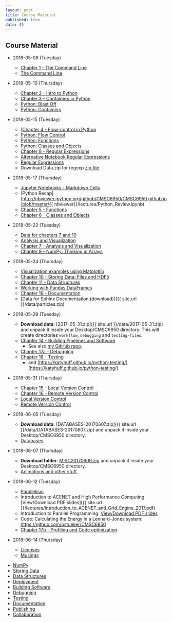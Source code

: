 ```yaml
---
layout: post
title: Course Material
published: true
date: {}
---
```

## Course Material

* 2018-05-08 (Tuesday)
    * [Chapter 1 - The Command Line](http://nbviewer.ipython.org/github/CMSC6950/CMSC6950.github.io/blob/master/lectures/ch01-the-command-line.ipynb)
    * [The Command Line](http://nbviewer.ipython.org/github/physics-codes/seminar/blob/master/ch01-the-command-line.ipynb)

* 2018-05-10 (Thursday)
    * [Chapter 2 - Intro to Python](http://nbviewer.ipython.org/github/CMSC6950/CMSC6950.github.io/blob/master/lectures/ch02-python.ipynb)
    * [Chapter 3 - Containers in Python](http://nbviewer.ipython.org/github/CMSC6950/CMSC6950.github.io/blob/master/lectures/ch03-containers.ipynb)
    - [Python: Blast Off](http://nbviewer.ipython.org/github/physics-codes/seminar/blob/master/ch02-python.ipynb)
    - [Python: Containers](http://nbviewer.ipython.org/github/physics-codes/seminar/blob/master/ch03-containers.ipynb)

* 2018-05-15 (Tuesday)
    * [[Chapter 4 - Flow-control in Python](http://nbviewer.ipython.org/github/CMSC6950/CMSC6950.github.io/blob/master/lectures/ch04-flow-control.ipynb)
    - [Python: Flow Control](http://nbviewer.ipython.org/github/physics-codes/seminar/blob/master/ch04-flow-control.ipynb)
    - [Python: Functions](http://nbviewer.ipython.org/github/physics-codes/seminar/blob/master/ch05-functions.ipynb)
    - [Python: Classes and Objects](http://nbviewer.ipython.org/github/physics-codes/seminar/blob/master/ch06-classes-objects.ipynb)
    * [Chapter 8 - Regular Expressions](https://nbviewer.ipython.org/github/CMSC6950/CMSC6950.github.io/blob/master/lectures/ch08-regex.ipynb)
    * [Alternative Notebook Regular Expressions](https://nbviewer.ipython.org/github/CMSC6950/CMSC6950.github.io/blob/master/lectures/regexps.ipynb)
    - [Regular Expressions](http://nbviewer.ipython.org/github/physics-codes/seminar/blob/master/ch07-regex.ipynb)
    * Download Data.zip for regexp [zip file]({{site.url}}/lectures/DATA.zip)

* 2018-05-17 (Thursday)
    * [Jupyter Notebooks - Markdown Cells](nbviewer.ipython.org/github/CMSC6950/CMSC6950.github.io/blob/master/lectures/Working_With_Markdown_Cells.ipynb)
    * [Python Recap](http://nbviewer.ipython.org/github/CMSC6950/CMSC6950.github.io/blob/master/{{ nbviewer}}/lectures/Python_Review.ipynb)
    * [Chapter 5 - Functions](https://nbviewer.ipython.org/github/CMSC6950/CMSC6950.github.io/blob/master/lectures/ch05-functions.ipynb)
    * [Chapter 6 - Classes and Objects](https://nbviewer.ipython.org/github/CMSC6950/CMSC6950.github.io/blob/master/lectures/ch06-classes-objects.ipynb)

* 2018-05-22 (Tuesday)
    * [Data for chapters 7 and 10]({{site.url}}/lectures/numpy_data.zip)
    - [Analysis and Visualization](http://nbviewer.ipython.org/github/physics-codes/seminar/blob/master/ch08-analysis-and-viz.ipynb)
    * [Chapter 7 - Analysis and Visualization](https://nbviewer.ipython.org/github/CMSC6950/CMSC6950.github.io/blob/master/lectures/ch07-analysis-and-viz.ipynb)
    * [Chapter 9 - NumPy: Thinking in Arrays](https://nbviewer.ipython.org/github/CMSC6950/CMSC6950.github.io/blob/master/lectures/ch09-numpy.ipynb)

* 2018-05-24 (Thursday)
    * [Visualization examples using Matplotlib](https://nbviewer.ipython.org/github/CMSC6950/CMSC6950.github.io/blob/master/lectures/matplotlib_examples.ipynb)
    * [Chapter 10 - Storing Data: Files and HDF5](https://nbviewer.ipython.org/github/CMSC6950/CMSC6950.github.io/blob/master/lectures/ch10-storing-data.ipynb)
    * [Chapter 11 - Data Structures](https://nbviewer.ipython.org/github/CMSC6950/CMSC6950.github.io/blob/master/lectures/ch11-data-structures.ipynb)
    * [Working with Pandas DataFrames](https://nbviewer.ipython.org/github/CMSC6950/CMSC6950.github.io/blob/master/lectures/working_with_Pandas_DataFrames.ipynb)
    * [Chapter 19 - Documentation](https://nbviewer.ipython.org/github/CMSC6950/CMSC6950.github.io/blob/master/lectures/ch19-documentation.ipynb)
    * [Data for Sphinx Documentation (download)]({{ site.url }}/data/particles.zip)

* 2018-05-29 (Tuesday)
    * **Download data**: [2017-05-31.zip]({{ site.url }}/data/2017-05-31.zip) and unpack it inside your Desktop/CMSC6950 directory.
      This will create directories `workflow`, `debugging` and `testing-files`.
    * [Chapter 14 - Building Pipelines and Software](https://nbviewer.ipython.org/github/CMSC6950/CMSC6950.github.io/blob/master/lectures/ch14-building-software.ipynb)
        - See also [my GitHub repo](https://github.com/ostueker/workflow).
    * [Chapter 17a - Debugging](https://nbviewer.ipython.org/github/CMSC6950/CMSC6950.github.io/blob/master/lectures/ch17-debugging.ipynb)
    * [Chapter 18 - Testing](https://nbviewer.ipython.org/github/CMSC6950/CMSC6950.github.io/blob/master/lectures/Testing.ipynb)
        - and [https://katyhuff.github.io/python-testing/](https://katyhuff.github.io/python-testing/)

* 2018-05-31 (Thursday)
    * [Chapter 15 - Local Version Control](https://nbviewer.ipython.org/github/CMSC6950/CMSC6950.github.io/blob/master/lectures/ch15-local-version-control.ipynb)
    * [Chapter 16 - Remote Version Control](https://nbviewer.ipython.org/github/CMSC6950/CMSC6950.github.io/blob/master/lectures/ch16-remote-version-control.ipynb)
    - [Local Version Control](http://nbviewer.ipython.org/github/physics-codes/seminar/blob/master/ch15-local-version-control.ipynb)
    - [Remote Version Control](http://nbviewer.ipython.org/github/physics-codes/seminar/blob/master/ch16-remote-version-control.ipynb)

* 2018-06-05 (Tuesday)
    *  **Download data**: [DATABASES-20170607.zip]({{ site.url }}/data/DATABASES-20170607.zip) and unpack it inside your Desktop/CMSC6950 directory.
    * [Databases](https://nbviewer.ipython.org/github/CMSC6950/CMSC6950.github.io/blob/master/lectures/Databases.ipynb)

* 2018-06-07 (Thursday)
    * **Download folder**: [MISC20170609.zip]({{site.url}}/data/MISC20170609.zip) and unpack it inside your Desktop/CMSC6950 directory.
    * [Animations and other stuff](https://nbviewer.ipython.org/github/CMSC6950/CMSC6950.github.io/blob/master/lectures/misc.ipynb),

* 2018-06-12 (Tuesday)
    - [Parallelism](http://nbviewer.ipython.org/github/physics-codes/seminar/blob/master/ch12-parallelism.ipynb)
    * Introduction to ACENET and High Performance Computing [View/Download PDF slides]({{ site.url }}/lectures/Introduction_to_ACENET_and_Grid_Engine_2017.pdf)
    * Introduction to Parallel Programming: [View/Download PDF slides]({{site.url}}/lectures/introduction_to_parallel_computing.pdf)
    * Code: Calculating the Energy in a Lennard-Jones system: <https://github.com/ostueker/CMSC6950>
    * [Chapter 17b - Profiling and Code optimization](https://nbviewer.ipython.org/github/CMSC6950/CMSC6950.github.io/blob/master/lectures/ch17b-profiling.ipynb)

* 2018-06-14 (Thursday)
    - [Licenses](http://nbviewer.ipython.org/github/physics-codes/seminar/blob/master/ch22-licenses.ipynb)
    - [Musings](http://nbviewer.ipython.org/github/physics-codes/seminar/blob/master/ch23-musings.ipynb)


- [NumPy](http://nbviewer.ipython.org/github/physics-codes/seminar/blob/master/ch09-numpy.ipynb)
- [Storing Data](http://nbviewer.ipython.org/github/physics-codes/seminar/blob/master/ch10-storing-data.ipynb)
- [Data Structures](http://nbviewer.ipython.org/github/physics-codes/seminar/blob/master/ch11-data-structures.ipynb)
- [Deployment](http://nbviewer.ipython.org/github/physics-codes/seminar/blob/master/ch13-deployment.ipynb)
- [Building Software](http://nbviewer.ipython.org/github/physics-codes/seminar/blob/master/ch14-building-software.ipynb)
- [Debugging](http://nbviewer.ipython.org/github/physics-codes/seminar/blob/master/ch17-debugging.ipynb)
- [Testing](http://nbviewer.ipython.org/github/physics-codes/seminar/blob/master/ch18-testing.ipynb)
- [Documentation](http://nbviewer.ipython.org/github/physics-codes/seminar/blob/master/ch19-documentation.ipynb)
- [Publishing](http://nbviewer.ipython.org/github/physics-codes/seminar/blob/master/ch20-publishing.ipynb)
- [Collaboration](http://nbviewer.ipython.org/github/physics-codes/seminar/blob/master/ch21-collaboration.ipynb)
